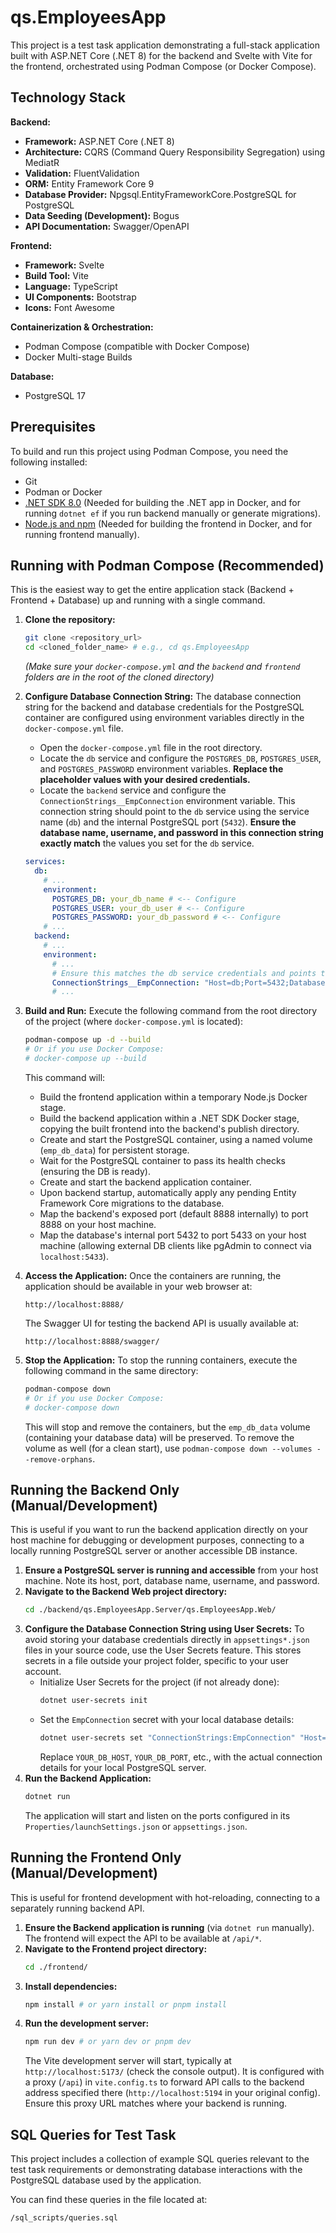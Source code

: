 # qs.EmployeesApp

This project is a test task application demonstrating a full-stack application built with ASP.NET Core (.NET 8) for the backend and Svelte with Vite for the frontend, orchestrated using Podman Compose (or Docker Compose).

## Technology Stack

**Backend:**

* **Framework:** ASP.NET Core (.NET 8)
* **Architecture:** CQRS (Command Query Responsibility Segregation) using MediatR
* **Validation:** FluentValidation
* **ORM:** Entity Framework Core 9
* **Database Provider:** Npgsql.EntityFrameworkCore.PostgreSQL for PostgreSQL
* **Data Seeding (Development):** Bogus
* **API Documentation:** Swagger/OpenAPI

**Frontend:**

* **Framework:** Svelte
* **Build Tool:** Vite
* **Language:** TypeScript
* **UI Components:** Bootstrap
* **Icons:** Font Awesome

**Containerization & Orchestration:**

* Podman Compose (compatible with Docker Compose)
* Docker Multi-stage Builds

**Database:**

* PostgreSQL 17

## Prerequisites

To build and run this project using Podman Compose, you need the following installed:

* Git
* Podman or Docker
* [.NET SDK 8.0](https://dotnet.microsoft.com/download/dotnet/8.0) (Needed for building the .NET app in Docker, and for running `dotnet ef` if you run backend manually or generate migrations).
* [Node.js and npm](https://nodejs.org/) (Needed for building the frontend in Docker, and for running frontend manually).

## Running with Podman Compose (Recommended)

This is the easiest way to get the entire application stack (Backend + Frontend + Database) up and running with a single command.

1.  **Clone the repository:**
    ```bash
    git clone <repository_url>
    cd <cloned_folder_name> # e.g., cd qs.EmployeesApp
    ```
    *(Make sure your `docker-compose.yml` and the `backend` and `frontend` folders are in the root of the cloned directory)*

2.  **Configure Database Connection String:**
    The database connection string for the backend and database credentials for the PostgreSQL container are configured using environment variables directly in the `docker-compose.yml` file.
    * Open the `docker-compose.yml` file in the root directory.
    * Locate the `db` service and configure the `POSTGRES_DB`, `POSTGRES_USER`, and `POSTGRES_PASSWORD` environment variables. **Replace the placeholder values with your desired credentials.**
    * Locate the `backend` service and configure the `ConnectionStrings__EmpConnection` environment variable. This connection string should point to the `db` service using the service name (`db`) and the internal PostgreSQL port (`5432`). **Ensure the database name, username, and password in this connection string exactly match** the values you set for the `db` service.

    ```yaml
    services:
      db:
        # ...
        environment:
          POSTGRES_DB: your_db_name # <-- Configure
          POSTGRES_USER: your_db_user # <-- Configure
          POSTGRES_PASSWORD: your_db_password # <-- Configure
        # ...
      backend:
        # ...
        environment:
          # ...
          # Ensure this matches the db service credentials and points to 'db' service name
          ConnectionStrings__EmpConnection: "Host=db;Port=5432;Database=your_db_name;Username=your_db_user;Password:your_db_password;" # <-- Configure
          # ...
    ```

3.  **Build and Run:**
    Execute the following command from the root directory of the project (where `docker-compose.yml` is located):

    ```bash
    podman-compose up -d --build
    # Or if you use Docker Compose:
    # docker-compose up --build
    ```
    This command will:
    * Build the frontend application within a temporary Node.js Docker stage.
    * Build the backend application within a .NET SDK Docker stage, copying the built frontend into the backend's publish directory.
    * Create and start the PostgreSQL container, using a named volume (`emp_db_data`) for persistent storage.
    * Wait for the PostgreSQL container to pass its health checks (ensuring the DB is ready).
    * Create and start the backend application container.
    * Upon backend startup, automatically apply any pending Entity Framework Core migrations to the database.
    * Map the backend's exposed port (default 8888 internally) to port 8888 on your host machine.
    * Map the database's internal port 5432 to port 5433 on your host machine (allowing external DB clients like pgAdmin to connect via `localhost:5433`).

4.  **Access the Application:**
    Once the containers are running, the application should be available in your web browser at:
    ```
    http://localhost:8888/
    ```
    The Swagger UI for testing the backend API is usually available at:
    ```
    http://localhost:8888/swagger/
    ```

5.  **Stop the Application:**
    To stop the running containers, execute the following command in the same directory:
    ```bash
    podman-compose down
    # Or if you use Docker Compose:
    # docker-compose down
    ```
    This will stop and remove the containers, but the `emp_db_data` volume (containing your database data) will be preserved. To remove the volume as well (for a clean start), use `podman-compose down --volumes --remove-orphans`.

## Running the Backend Only (Manual/Development)

This is useful if you want to run the backend application directly on your host machine for debugging or development purposes, connecting to a locally running PostgreSQL server or another accessible DB instance.

1.  **Ensure a PostgreSQL server is running and accessible** from your host machine. Note its host, port, database name, username, and password.
2.  **Navigate to the Backend Web project directory:**
    ```bash
    cd ./backend/qs.EmployeesApp.Server/qs.EmployeesApp.Web/
    ```
3.  **Configure the Database Connection String using User Secrets:**
    To avoid storing your database credentials directly in `appsettings*.json` files in your source code, use the User Secrets feature. This stores secrets in a file outside your project folder, specific to your user account.
    * Initialize User Secrets for the project (if not already done):
        ```bash
        dotnet user-secrets init
        ```
    * Set the `EmpConnection` secret with your local database details:
        ```bash
        dotnet user-secrets set "ConnectionStrings:EmpConnection" "Host=YOUR_DB_HOST;Port=YOUR_DB_PORT;Database=YOUR_DB_NAME;Username=YOUR_DB_USER;Password=YOUR_DB_PASSWORD;"
        ```
        Replace `YOUR_DB_HOST`, `YOUR_DB_PORT`, etc., with the actual connection details for your local PostgreSQL server.
4.  **Run the Backend Application:**
    ```bash
    dotnet run
    ```
    The application will start and listen on the ports configured in its `Properties/launchSettings.json` or `appsettings.json`.

## Running the Frontend Only (Manual/Development)

This is useful for frontend development with hot-reloading, connecting to a separately running backend API.

1.  **Ensure the Backend application is running** (via `dotnet run` manually). The frontend will expect the API to be available at `/api/*`.
2.  **Navigate to the Frontend project directory:**
    ```bash
    cd ./frontend/
    ```
3.  **Install dependencies:**
    ```bash
    npm install # or yarn install or pnpm install
    ```
4.  **Run the development server:**
    ```bash
    npm run dev # or yarn dev or pnpm dev
    ```
    The Vite development server will start, typically at `http://localhost:5173/` (check the console output). It is configured with a proxy (`/api`) in `vite.config.ts` to forward API calls to the backend address specified there (`http://localhost:5194` in your original config). Ensure this proxy URL matches where your backend is running.

## SQL Queries for Test Task

This project includes a collection of example SQL queries relevant to the test task requirements or demonstrating database interactions with the PostgreSQL database used by the application.

You can find these queries in the file located at:

`/sql_scripts/queries.sql`
